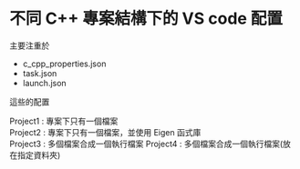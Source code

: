# 不同 C++ 專案結構下的 VS code 配置

主要注重於
* c_cpp_properties.json
* task.json
* launch.json  

這些的配置

Project1 : 專案下只有一個檔案  
Project2 : 專案下只有一個檔案，並使用 Eigen 函式庫  
Project3 : 多個檔案合成一個執行檔案
Project4 : 多個檔案合成一個執行檔案(放在指定資料夾)
